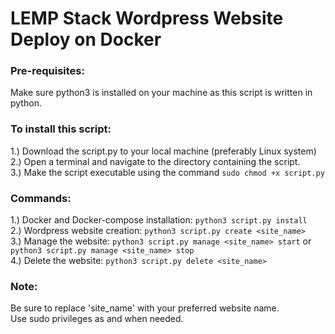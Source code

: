 # LEMP Stack Wordpress Website Deploy on Docker

### Pre-requisites:    
Make sure python3 is installed on your machine as this script is written in python.

### To install this script:  
1.) Download the script.py to your local machine (preferably Linux system)   
2.) Open a terminal and navigate to the directory containing the script.   
3.) Make the script executable using the command `sudo chmod +x script.py`   

### Commands:
1.) Docker and Docker-compose installation: `python3 script.py install`  
2.) Wordpress website creation: `python3 script.py create <site_name>`  
3.) Manage the website: `python3 script.py manage <site_name> start` or `python3 script.py manage <site_name> stop`  
4.) Delete the website: `python3 script.py delete <site_name>`

### Note:
Be sure to replace 'site_name' with your preferred website name.   
Use sudo privileges as and when needed.



